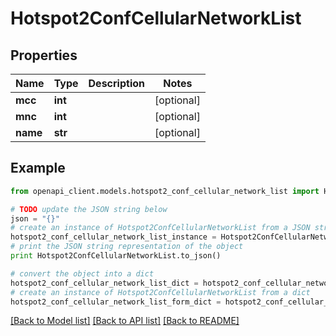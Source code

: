 # Hotspot2ConfCellularNetworkList


## Properties

Name | Type | Description | Notes
------------ | ------------- | ------------- | -------------
**mcc** | **int** |  | [optional] 
**mnc** | **int** |  | [optional] 
**name** | **str** |  | [optional] 

## Example

```python
from openapi_client.models.hotspot2_conf_cellular_network_list import Hotspot2ConfCellularNetworkList

# TODO update the JSON string below
json = "{}"
# create an instance of Hotspot2ConfCellularNetworkList from a JSON string
hotspot2_conf_cellular_network_list_instance = Hotspot2ConfCellularNetworkList.from_json(json)
# print the JSON string representation of the object
print Hotspot2ConfCellularNetworkList.to_json()

# convert the object into a dict
hotspot2_conf_cellular_network_list_dict = hotspot2_conf_cellular_network_list_instance.to_dict()
# create an instance of Hotspot2ConfCellularNetworkList from a dict
hotspot2_conf_cellular_network_list_form_dict = hotspot2_conf_cellular_network_list.from_dict(hotspot2_conf_cellular_network_list_dict)
```
[[Back to Model list]](../README.md#documentation-for-models) [[Back to API list]](../README.md#documentation-for-api-endpoints) [[Back to README]](../README.md)


